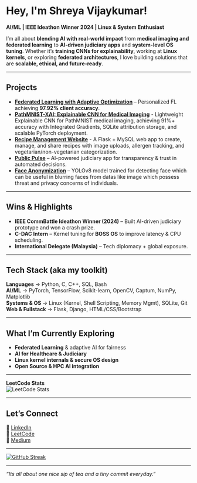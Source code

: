 # Hey, I'm Shreya Vijaykumar!  

**AI/ML | IEEE Ideathon Winner 2024 | Linux & System Enthusiast**  

I’m all about **blending AI with real-world impact** from **medical imaging and federated learning** to **AI-driven judiciary apps** and **system-level OS tuning**. Whether it’s **training CNNs for explainability**, working at **Linux kernels**, or exploring **federated architectures**, I love building solutions that are **scalable, ethical, and future-ready**.  

---

##  Projects 

-  **[Federated Learning with Adaptive Optimization](https://github.com/ShreyaVijaykumar/Enhancing-FL-Adaptive-Optimization)** – Personalized FL achieving **97.92% client accuracy**.    
-  **[PathMNIST-XAI: Explainable CNN for Medical Imaging](https://github.com/ShreyaVijaykumar/PathMNIST-XAI-Lightweight-Explainable-CNN-for-Medical-Imaging)** - Lightweight Explainable CNN for PathMNIST medical imaging, achieving 91%+ accuracy with Integrated Gradients, SQLite attribution storage, and scalable PyTorch deployment.
-  **[Recipe Management Website](https://github.com/ShreyaVijaykumar/Recipe-Management-Website)** - A Flask + MySQL web app to create, manage, and share recipes with image uploads, allergen tracking, and vegetarian/non-vegetarian categorization.
-  **[Public Pulse](https://github.com/ShreyaVijaykumar/PublicPulse)** – AI-powered judiciary app for transparency & trust in automated decisions.  
-  **[Face Anonymization](https://github.com/ShreyaVijaykumar/Face_anonymization)** – YOLOv8 model trained for detecting face which can be useful in blurring faces from datas like image which possess threat and privacy concerns of individuals.
  
---

##  Wins & Highlights  
-  **IEEE CommBattle Ideathon Winner (2024)** – Built AI-driven judiciary prototype and won a crash prize.
-  **C-DAC Intern** – Kernel tuning for **BOSS OS** to improve latency & CPU scheduling. 
-  **International Delegate (Malaysia)** – Tech diplomacy + global exposure.  
   
---

##  Tech Stack (aka my toolkit)  
 **Languages** → Python, C, C++, SQL, Bash  
 **AI/ML** → PyTorch, TensorFlow, Scikit-learn, OpenCV, Captum, NumPy, Matplotlib  
 **Systems & OS** → Linux (Kernel, Shell Scripting, Memory Mgmt), SQLite, Git  
 **Web & Fullstack** → Flask, Django, HTML/CSS/Bootstrap  

---

##  What I’m Currently Exploring  
- **Federated Learning** & adaptive AI for fairness  
- **AI for Healthcare & Judiciary**  
- **Linux kernel internals & secure OS design**  
- **Open Source & HPC AI integration**  

---

 **LeetCode Stats**  
![LeetCode Stats](https://leetcard.jacoblin.cool/shreyavj_05)  


---

##  Let’s Connect  
🔹 [LinkedIn](https://www.linkedin.com/in/shreya-vijaykumar-1b5855289)  
🔹 [LeetCode](https://leetcode.com/u/shreyavj_05/)  
🔹 [Medium](https://medium.com/@shreyavj.05)  

---

[![GitHub Streak](https://streak-stats.demolab.com/?user=ShreyaVijaykumar)](https://git.io/streak-stats)

---
 _“Its all about one nice sip of tea and a tiny commit everyday.”_  
